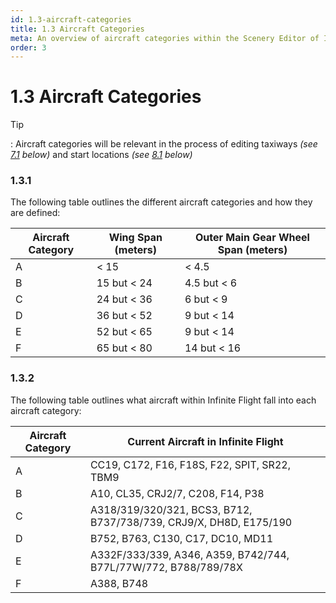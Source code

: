 ```yaml
---
id: 1.3-aircraft-categories
title: 1.3 Aircraft Categories
meta: An overview of aircraft categories within the Scenery Editor of Infinite Flight.
order: 3
---
```




# 1.3 Aircraft Categories



Tip

: Aircraft categories will be relevant in the process of editing taxiways *(see [7.1](/guide/scenery-editor-manual/7.-taxiways/7.1-editing-taxiways) below)* and start locations *(see [8.1](/guide/scenery-editor-manual/8.-start-locations/8.1-editing-start-locations) below)*



### 1.3.1

The following table outlines the different aircraft categories and how they are defined:

| Aircraft Category | Wing Span (meters) | Outer Main Gear Wheel Span (meters) |
| ----------------- | ------------------ | ----------------------------------- |
| A                 | < 15               | < 4.5                               |
| B                 | 15 but < 24        | 4.5 but < 6                         |
| C                 | 24 but < 36        | 6 but < 9                           |
| D                 | 36 but < 52        | 9 but < 14                          |
| E                 | 52 but < 65        | 9 but < 14                          |
| F                 | 65 but < 80        | 14 but < 16                         |



### 1.3.2

The following table outlines what aircraft within Infinite Flight fall into each aircraft category:

| Aircraft Category | Current Aircraft in Infinite Flight                          |
| ----------------- | ------------------------------------------------------------ |
| A                 | CC19, C172, F16, F18S, F22, SPIT, SR22, TBM9                 |
| B                 | A10, CL35, CRJ2/7, C208, F14, P38                            |
| C                 | A318/319/320/321, BCS3, B712, B737/738/739, CRJ9/X, DH8D, E175/190 |
| D                 | B752, B763, C130, C17, DC10, MD11                            |
| E                 | A332F/333/339, A346, A359, B742/744, B77L/77W/772, B788/789/78X |
| F                 | A388, B748                                                   |

